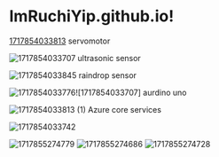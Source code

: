 # ImRuchiYip.github.io!
[1717854033813](https://github.com/Ruchitamoger/ImRuchiYip.github.io/assets/169180275/b368388d-b2a8-4fef-bc82-19913086b0ca)
servomotor

![1717854033707](https://github.com/Ruchitamoger/ImRuchiYip.github.io/assets/169180275/72c4841f-570a-462c-b008-af782a92d9ca)
ultrasonic sensor


![1717854033845](https://github.com/Ruchitamoger/ImRuchiYip.github.io/assets/169180275/f84c8fdc-f069-4647-820d-265653639a0b)
raindrop sensor

![1717854033776](https://github.com/Ruchitamoger/ImRuchiYip.github.io/assets/169180275/8e06cf3b-d362-460e-bc5e-0a8306981765)![1717854033707]
aurdino uno

![1717854033813 (1)](https://github.com/Ruchitamoger/ImRuchiYip.github.io/assets/169180275/3fd83a65-abc0-4745-8b0f-53dbdb6e925f)
Azure core services


![1717854033742](https://github.com/Ruchitamoger/ImRuchiYip.github.io/assets/169180275/2769eebd-ecbc-401a-9165-a349fa62ee40)
 
![1717855274779](https://github.com/Ruchitamoger/ImRuchiYip.github.io/assets/169180275/02e8c504-8d80-439d-89b2-da114c2765a8)
![1717855274686](https://github.com/Ruchitamoger/ImRuchiYip.github.io/assets/169180275/f62b93bf-649e-4a6d-9ca5-f990256f8c31)
![1717855274728](https://github.com/Ruchitamoger/ImRuchiYip.github.io/assets/169180275/81987b16-6f80-46b8-a92e-a4b22178651b)

